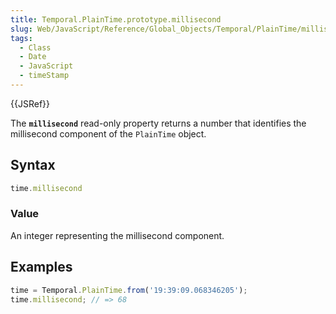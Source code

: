 ```yaml
---
title: Temporal.PlainTime.prototype.millisecond
slug: Web/JavaScript/Reference/Global_Objects/Temporal/PlainTime/millisecond
tags:
  - Class
  - Date
  - JavaScript
  - timeStamp
---
```

{{JSRef}}

The **`millisecond`** read-only property returns a number that identifies the
millisecond component of the `PlainTime` object.

## Syntax

```js
time.millisecond
```

### Value

An integer representing the millisecond component.

## Examples

```js
time = Temporal.PlainTime.from('19:39:09.068346205');
time.millisecond; // => 68
```
